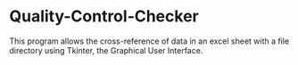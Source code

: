 # Quality-Control-Checker

This program allows the cross-reference of data in an excel sheet with a file directory using Tkinter, the Graphical User Interface.
